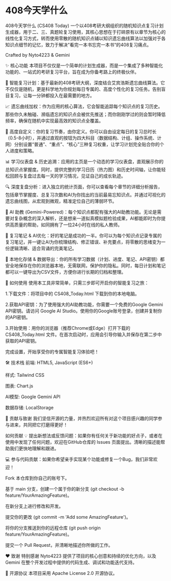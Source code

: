 # 408今天学什么
408今天学什么 (CS408 Today)
一个以408考研大纲组织的随机知识点复习计划生成器，用于二、三、真题轮复习使用，其核心思想在于打碎原有以章节为核心的线性化复习方式，转而使用零散的随机知识点辅以知识遗忘曲线算法以加强对于各知识点细节的记忆，致力于解决”看完一本书忘完一本书“的408复习痛点。

Crafted by Nyto4223 & Gemini

✨ 核心功能
本项目不仅仅是一个简单的计划生成器，而是一个集成了多种智能化功能的、一站式的考研复习平台，旨在成为你备考路上的终极伙伴。

🧠 智能复习计划：基于最新的408考研大纲，深度结合艾宾浩斯遗忘曲线算法。它不仅仅是随机，更是科学地为你规划每日专属的、高度个性化的复习任务。告别盲目复习，让每一分钟都投入在最需要的地方。

📈 遗忘曲线加权：作为应用的核心算法，它会智能追踪每个知识点的复习历史。那些你久未触碰、濒临遗忘的知识点会被优先推送；而你刚刚学过的则会暂时降低频率，确保在随机中实现最高效的知识点全覆盖。

🎨 高度自定义：你的复习节奏，由你定义。你可以自由设定每日的复习总时长（0.5-8小时），并通过直观的按钮为四大科目（数据结构、计组、操作系统、计网）分别设置“普通”、“重点”、“核心”三种复习权重，让学习计划完全贴合你的个人进度和策略。

📊 学习仪表盘 & 历史追溯：应用的主页是一个动态的学习仪表盘，直观展示你的总知识点掌握度。同时，提供完整的学习日历（热力图）和历史时间轴，让你能轻松回顾与复盘过去每一天的学习情况，见证自己的成长轨迹。

🔍 深度复盘分析：进入独立的统计页面，你可以查看每个章节的详细分析报告，包括章节掌握度、总复习次数和AI为你找出的当前最易忘知识点。并通过可视化的遗忘曲线图，从宏观到微观，精准定位自己的薄弱环节。

🤖 AI 助教 (Gemini-Powered)：每个知识点都配有强大的AI助教功能。无论是需要对复杂概念的深入解析，还是想来一道拟真模拟题检验成果，AI都能即时为你提供高质量的帮助，如同拥有了一位24小时在线的私人教师。

📝 复习笔记 & AI优化：好的笔记是成功的一半。你可以为每个知识点记录专属的复习笔记，并一键让AI为你梳理结构、修正错误、补充要点，将零散的思绪变为一份逻辑清晰、适合背诵的完美笔记。

💾 本地化存储 & 数据导出：你的所有学习数据（计划、进度、笔记、API密钥）都安全地保存在你的浏览器本地，无需联网，保护你的隐私。同时，每日计划和笔记都可以一键导出为CSV文件，方便你进行长期的归档和整理。

🚀 如何使用
使用本工具非常简单，只需三步即可开启你的智能复习之旅：

1.下载文件：将项目中的 CS408_Today.html 下载到你的本地电脑。

2.获取API密钥：为了使用强大的AI助教功能，你需要一个免费的Google Gemini API密钥。请访问 Google AI Studio。使用你的Google账号登录，创建并复制你的API密钥。

3.开始使用：用你的浏览器（推荐Chrome或Edge）打开下载的 CS408_Today.html 文件。在首次启动时，应用会引导你输入并保存在第二步中获取的API密钥。

完成设置，开始享受你的专属智能复习体验吧！

🛠️ 技术栈
前端: HTML5, JavaScript (ES6+)

样式: Tailwind CSS

图表: Chart.js

AI模型: Google Gemini API

数据存储: LocalStorage

🤝 贡献与致谢
我们坚信开源的力量，并热烈欢迎所有对这个项目感兴趣的同学参与进来，共同把它打磨得更好！

如何贡献
💡 提出新想法或反馈问题：如果你有任何关于新功能的好点子，或者在使用中发现了任何问题，欢迎在GitHub仓库的 Issues 页面提出。清晰的描述能帮助我们更快地理解和跟进。

💻 参与代码贡献：如果你希望亲手实现某个功能或修复一个Bug，我们非常欢迎！

Fork 本仓库到你自己的账号下。

基于 main 分支，创建一个属于你的新分支 (git checkout -b feature/YourAmazingFeature)。

在新分支上进行修改和开发。

提交你的更改 (git commit -m 'Add some AmazingFeature')。

将你的分支推送到你的远程仓库 (git push origin feature/YourAmazingFeature)。

提交一个 Pull Request，并清晰地描述你所做的工作。

❤️ 致谢
特别感谢 Nyto4223 提供了项目的核心创意和持续的优化方向，以及 Gemini 在整个开发过程中提供的代码生成、调试和功能迭代支持。

📄 开源协议
本项目采用 Apache License 2.0 开源协议。
